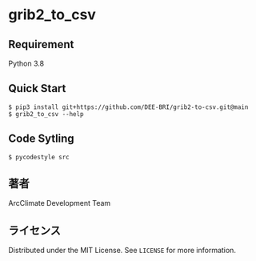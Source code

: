 # grib2_to_csv

## Requirement
Python 3.8

## Quick Start

```
$ pip3 install git+https://github.com/DEE-BRI/grib2-to-csv.git@main
$ grib2_to_csv --help
```

## Code Sytling

```
$ pycodestyle src
```

## 著者

ArcClimate Development Team

## ライセンス

Distributed under the MIT License. See `LICENSE` for more information.